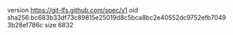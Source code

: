 version https://git-lfs.github.com/spec/v1
oid sha256:bc683b33df73c89815e25019d8c5bca8bc2e40552dc9752efb70493b28ef786c
size 6832
